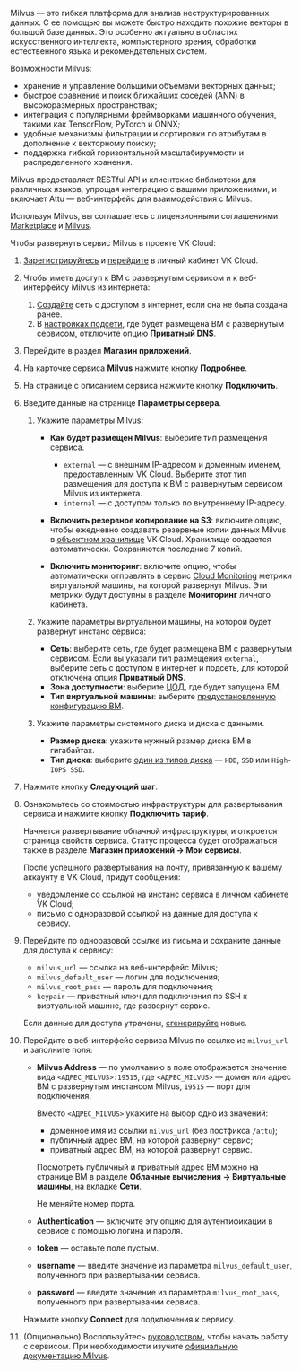 Milvus — это гибкая платформа для анализа неструктурированных данных. С ее помощью вы можете быстро находить похожие векторы в большой базе данных. Это особенно актуально в областях искусственного интеллекта, компьютерного зрения, обработки естественного языка и рекомендательных систем.

Возможности Milvus:

- хранение и управление большими объемами векторных данных;
- быстрое сравнение и поиск ближайших соседей (ANN) в высокоразмерных пространствах;
- интеграция с популярными фреймворками машинного обучения, такими как TensorFlow, PyTorch и ONNX;
- удобные механизмы фильтрации и сортировки по атрибутам в дополнение к векторному поиску;
- поддержка гибкой горизонтальной масштабируемости и распределенного хранения.

Milvus предоставляет RESTful API и клиентские библиотеки для различных языков, упрощая интеграцию с вашими приложениями, и включает Attu — веб-интерфейс для взаимодействия с Milvus.

Используя Milvus, вы соглашаетесь с лицензионными соглашениями [Marketplace](/ru/intro/start/legal/marketplace) и [Milvus](https://github.com/milvus-io/milvus/blob/master/LICENSE).

Чтобы развернуть сервис Milvus в проекте VK Cloud:

1. [Зарегистрируйтесь](/ru/intro/start/account-registration) и [перейдите](https://msk.cloud.vk.com/app/) в личный кабинет VK Cloud.
1. Чтобы иметь доступ к ВМ с развернутым сервисом и к веб-интерфейсу Milvus из интернета:

    1. [Создайте](/ru/networks/vnet/service-management/net#sozdanie_seti) сеть с доступом в интернет, если она не была создана ранее.
    1. В [настройках подсети](/ru/networks/vnet/service-management/net#redaktirovanie_podseti), где будет размещена ВМ с развернутым сервисом, отключите опцию **Приватный DNS**.

1. Перейдите в раздел **Магазин приложений**.
1. На карточке сервиса **Milvus** нажмите кнопку **Подробнее**.
1. На странице с описанием сервиса нажмите кнопку **Подключить**.
1. Введите данные на странице **Параметры сервера**.
    1. Укажите параметры Milvus:

        - **Как будет размещен Milvus**: выберите тип размещения сервиса.

            - `external` — с внешним IP-адресом и доменным именем, предоставленным VK Cloud. Выберите этот тип размещения для доступа к ВМ с развернутым сервисом Milvus из интернета.
            - `internal` — с доступом только по внутреннему IP-адресу.

        - **Включить резервное копирование на S3**: включите опцию, чтобы ежедневно создавать резервные копии данных Milvus в [объектном хранилище](/ru/storage/s3/concepts/about) VK Cloud. Хранилище создается автоматически. Сохраняются последние 7 копий.

        - **Включить мониторинг**: включите опцию, чтобы автоматически отправлять в сервис [Cloud Monitoring](/ru/monitoring-services/monitoring) метрики виртуальной машины, на которой развернут Milvus. Эти метрики будут доступны в разделе **Мониторинг** личного кабинета.

    1. Укажите параметры виртуальной машины, на которой будет развернут инстанс сервиса:

        - **Сеть**: выберите сеть, где будет размещена ВМ с развернутым сервисом. Если вы указали тип размещения `external`, выберите сеть с доступом в интернет и подсеть, для которой отключена опция **Приватный DNS**.
        - **Зона доступности**: выберите [ЦОД](/ru/intro/start/concepts/architecture#az), где будет запущена ВМ.
        - **Тип виртуальной машины**: выберите [предустановленную конфигурацию ВМ](/ru/computing/iaas/concepts/about#flavors).

    1. Укажите параметры системного диска и диска с данными.

        - **Размер диска**: укажите нужный размер диска ВМ в гигабайтах.
        - **Тип диска**: выберите [один из типов диска](/ru/computing/iaas/concepts/about#diski) — `HDD`, `SSD` или `High-IOPS SSD`.

1. Нажмите кнопку **Следующий шаг**.
1. Ознакомьтесь со стоимостью инфраструктуры для развертывания сервиса и нажмите кнопку **Подключить тариф**.

    Начнется развертывание облачной инфраструктуры, и откроется страница свойств сервиса. Статус процесса будет отображаться также в разделе **Магазин приложений → Мои сервисы**.

    После успешного развертывания на почту, привязанную к вашему аккаунту в VK Cloud, придут сообщения:

    - уведомление со ссылкой на инстанс сервиса в личном кабинете VK Cloud;
    - письмо с одноразовой ссылкой на данные для доступа к сервису.

1. Перейдите по одноразовой ссылке из письма и сохраните данные для доступа к сервису:

    - `milvus_url` — ссылка на веб-интерфейс Milvus;
    - `milvus_default_user` — логин для подключения;
    - `milvus_root_pass` — пароль для подключения;
    - `keypair` — приватный ключ для подключения по SSH к виртуальной машине, где развернут сервис.

   <info>

   Если данные для доступа утрачены, [сгенерируйте](../../service-management/pr-instance-manage#update_access) новые.

   </info>

1. Перейдите в веб-интерфейс сервиса Milvus по ссылке из `milvus_url` и заполните поля:

   * **Milvus Address** — по умолчанию в поле отображается значение вида `<АДРЕС_MILVUS>:19515`, где `<АДРЕС_MILVUS>` — домен или адрес ВМ с развернутым инстансом Milvus, `19515` — порт для подключения.

     Вместо `<АДРЕС_MILVUS>` укажите на выбор одно из значений:

      * доменное имя из ссылки `milvus_url` (без постфикса `/attu`);
      * публичный адрес ВМ, на которой развернут сервис;
      * приватный адрес ВМ, на которой развернут сервис.

     Посмотреть публичный и приватный адрес ВМ можно на странице ВМ в разделе **Облачные вычисления → Виртуальные машины**, на вкладке **Сети**.
     
     <warn>

     Не меняйте номер порта.

     </warn>

   * **Authentication** — включите эту опцию для аутентификации в сервисе с помощью логина и пароля.
   * **token** — оставьте поле пустым.
   * **username** —  введите значение из параметра `milvus_default_user`, полученного при развертывании сервиса.
   * **password** —  введите значение из параметра `milvus_root_pass`, полученного при развертывании сервиса.

   Нажмите кнопку **Connect** для подключения к сервису.

1. (Опционально) Воспользуйтесь [руководством](https://milvus.io/bootcamp), чтобы начать работу с сервисом. При необходимости изучите [официальную документацию Milvus](https://milvus.io/docs).
